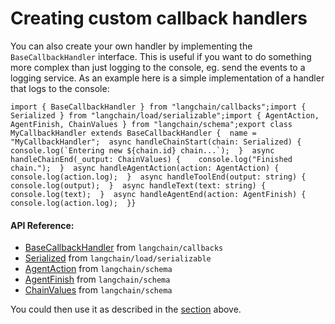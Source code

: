 Creating custom callback handlers
=================================

You can also create your own handler by implementing the `BaseCallbackHandler` interface. This is useful if you want to do something more complex than just logging to the console, eg. send the events to a logging service. As an example here is a simple implementation of a handler that logs to the console:

    import { BaseCallbackHandler } from "langchain/callbacks";import { Serialized } from "langchain/load/serializable";import { AgentAction, AgentFinish, ChainValues } from "langchain/schema";export class MyCallbackHandler extends BaseCallbackHandler {  name = "MyCallbackHandler";  async handleChainStart(chain: Serialized) {    console.log(`Entering new ${chain.id} chain...`);  }  async handleChainEnd(_output: ChainValues) {    console.log("Finished chain.");  }  async handleAgentAction(action: AgentAction) {    console.log(action.log);  }  async handleToolEnd(output: string) {    console.log(output);  }  async handleText(text: string) {    console.log(text);  }  async handleAgentEnd(action: AgentFinish) {    console.log(action.log);  }}

#### API Reference:

*   [BaseCallbackHandler](/docs/api/callbacks/classes/BaseCallbackHandler) from `langchain/callbacks`
*   [Serialized](/docs/api/load_serializable/types/Serialized) from `langchain/load/serializable`
*   [AgentAction](/docs/api/schema/types/AgentAction) from `langchain/schema`
*   [AgentFinish](/docs/api/schema/types/AgentFinish) from `langchain/schema`
*   [ChainValues](/docs/api/schema/types/ChainValues) from `langchain/schema`

You could then use it as described in the [section](#built-in-handlers) above.